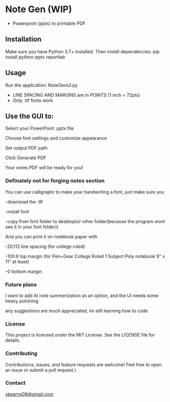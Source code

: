 # Note Gen (WIP)
- Powerpoint (pptx) to printable PDF

## Installation

Make sure you have Python 3.7+ installed. Then install dependencies:
pip install python-pptx reportlab

## Usage
Run the application:
NoteGenUI.py

- LINE SPACING AND MARGINS are in POINTS (1 inch = 72pts)
- Only .ttf fonts work


## Use the GUI to:

Select your PowerPoint .pptx file

Choose font settings and customize appearance

Set output PDF path

Click Generate PDF

Your notes PDF will be ready for you!

### Definately not for forging notes section
You can use calligraphr to make your handwriting a font, just make sure you 

-download the .ttf

-install font


-copy from font folder to desktop(or other folder(because the program wont see it in your font folder))

And you can print it on notebook paper with 

-20.112 line spacing (for college ruled)

-100.8 top margin (for Pen+Gear College Ruled 1 Subject Poly notebook 9" x 11" at least) 

-0 bottom margin

### Future plans
I want to add AI note summerization as an option, and the UI needs some heavy polishing. 

any suggestions are much appreciated, im still learning how to code

### License
This project is licensed under the MIT License. See the LICENSE file for details.

### Contributing
Contributions, issues, and feature requests are welcome! Feel free to open an issue or submit a pull request.\

### Contact
xkearns08@gmail.com

